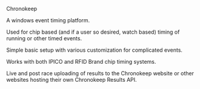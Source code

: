 Chronokeep

A windows event timing platform.

Used for chip based (and if a user so desired, watch based) timing of running or other timed events.

Simple basic setup with various customization for complicated events.

Works with both IPICO and RFID Brand chip timing systems.

Live and post race uploading of results to the Chronokeep website or other websites hosting their own Chronokeep Results API.
